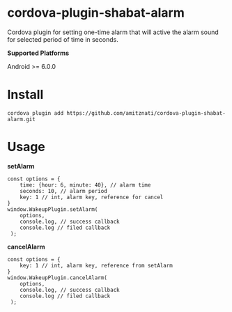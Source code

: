 # cordova-plugin-shabat-alarm

Cordova plugin for setting one-time alarm that will active the alarm sound for selected period of time in seconds.


**Supported Platforms**

Android >= 6.0.0

# Install

    cordova plugin add https://github.com/amitznati/cordova-plugin-shabat-alarm.git


# Usage

**setAlarm**

    const options = {
	    time: {hour: 6, minute: 40}, // alarm time
	    seconds: 10, // alarm period
	    key: 1 // int, alarm key, reference for cancel
    }
    window.WakeupPlugin.setAlarm(
	    options, 
	    console.log, // success callback 
	    console.log // filed callback
     ); 
  
  
**cancelAlarm**

    const options = {
	    key: 1 // int, alarm key, reference from setAlarm
    }
    window.WakeupPlugin.cancelAlarm(
	    options, 
	    console.log, // success callback 
	    console.log // filed callback
     );
